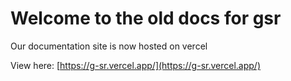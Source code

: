 # Welcome to the old docs for gsr


Our documentation site is now hosted on vercel 


View here: [https://g-sr.vercel.app/](https://g-sr.vercel.app/)